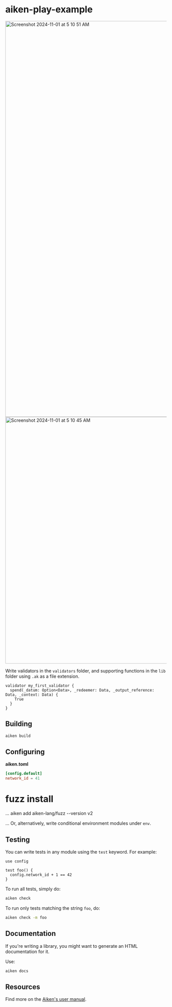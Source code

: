 # aiken-play-example
<img width="1231" alt="Screenshot 2024-11-01 at 5 10 51 AM" src="https://github.com/user-attachments/assets/8615a075-1228-4e81-8278-db3ddf5bc632">
<img width="767" alt="Screenshot 2024-11-01 at 5 10 45 AM" src="https://github.com/user-attachments/assets/10efceaf-8a9a-4e3e-9a0d-48843839362c">

Write validators in the `validators` folder, and supporting functions in the `lib` folder using `.ak` as a file extension.

```aiken
validator my_first_validator {
  spend(_datum: Option<Data>, _redeemer: Data, _output_reference: Data, _context: Data) {
    True
  }
}
```

## Building

```sh
aiken build
```

## Configuring

**aiken.toml**
```toml
[config.default]
network_id = 41
```
# fuzz install
...
aiken add aiken-lang/fuzz --version v2

...
Or, alternatively, write conditional environment modules under `env`.

## Testing

You can write tests in any module using the `test` keyword. For example:

```aiken
use config

test foo() {
  config.network_id + 1 == 42
}
```

To run all tests, simply do:

```sh
aiken check
```

To run only tests matching the string `foo`, do:

```sh
aiken check -m foo
```

## Documentation

If you're writing a library, you might want to generate an HTML documentation for it.

Use:

```sh
aiken docs
```

## Resources

Find more on the [Aiken's user manual](https://aiken-lang.org).

